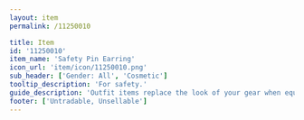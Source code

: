 ```yaml
---
layout: item
permalink: /11250010

title: Item
id: '11250010'
item_name: 'Safety Pin Earring'
icon_url: 'item/icon/11250010.png'
sub_header: ['Gender: All', 'Cosmetic']
tooltip_description: 'For safety.'
guide_description: 'Outfit items replace the look of your gear when equipped.'
footer: ['Untradable, Unsellable']
---
```

